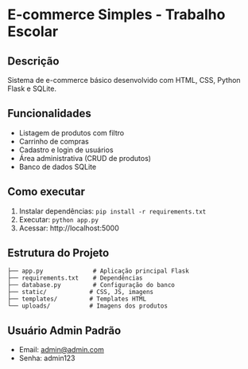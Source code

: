 # E-commerce Simples - Trabalho Escolar

## Descrição
Sistema de e-commerce básico desenvolvido com HTML, CSS, Python Flask e SQLite.

## Funcionalidades
- Listagem de produtos com filtro
- Carrinho de compras
- Cadastro e login de usuários
- Área administrativa (CRUD de produtos)
- Banco de dados SQLite

## Como executar
1. Instalar dependências: `pip install -r requirements.txt`
2. Executar: `python app.py`
3. Acessar: http://localhost:5000

## Estrutura do Projeto
```
├── app.py              # Aplicação principal Flask
├── requirements.txt    # Dependências
├── database.py         # Configuração do banco
├── static/            # CSS, JS, imagens
├── templates/         # Templates HTML
└── uploads/           # Imagens dos produtos
```

## Usuário Admin Padrão
- Email: admin@admin.com
- Senha: admin123